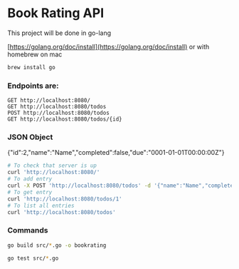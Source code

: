 # Book Rating API

This project will be done in go-lang

[https://golang.org/doc/install](https://golang.org/doc/install)
or with homebrew on mac
```bash
brew install go
```

### Endpoints are:
```
GET http://localhost:8080/
GET http://localhost:8080/todos
POST http://localhost:8080/todos
GET http://localhost:8080/todos/{id}
```

### JSON Object
{"id":2,"name":"Name","completed":false,"due":"0001-01-01T00:00:00Z"}

```bash
# To check that server is up
curl 'http://localhost:8080/'
# To add entry
curl -X POST 'http://localhost:8080/todos' -d '{"name":"Name","completed":false,"due":"0001-01-01T00:00:00Z"}'
# To get entry
curl 'http://localhost:8080/todos/1' 
# To list all entries
curl 'http://localhost:8080/todos'
```

### Commands

```bash
go build src/*.go -o bookrating

go test src/*.go
```
